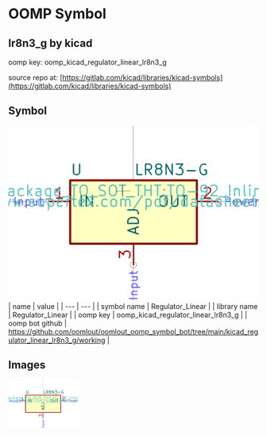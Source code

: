 # OOMP Symbol  
## lr8n3_g  by kicad  
  
oomp key: oomp_kicad_regulator_linear_lr8n3_g  
  
source repo at: [https://gitlab.com/kicad/libraries/kicad-symbols](https://gitlab.com/kicad/libraries/kicad-symbols)  
## Symbol  
  
[![working.png](working_600.png)](working.png)  
| name | value | 
| --- | --- | 
| symbol name | Regulator_Linear | 
| library name | Regulator_Linear | 
| oomp key | oomp_kicad_regulator_linear_lr8n3_g | 
| oomp bot github | https://github.com/oomlout/oomlout_oomp_symbol_bot/tree/main/kicad_regulator_linear_lr8n3_g/working | 
## Images  
  
[![working.png](working_140.png)](working.png)  
